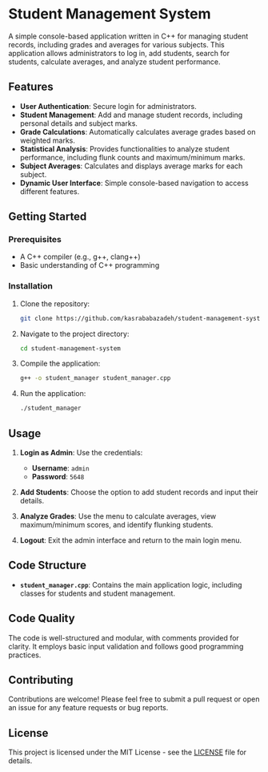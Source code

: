 # Student Management System

A simple console-based application written in C++ for managing student records, including grades and averages for various subjects. This application allows administrators to log in, add students, search for students, calculate averages, and analyze student performance.

## Features

- **User Authentication**: Secure login for administrators.
- **Student Management**: Add and manage student records, including personal details and subject marks.
- **Grade Calculations**: Automatically calculates average grades based on weighted marks.
- **Statistical Analysis**: Provides functionalities to analyze student performance, including flunk counts and maximum/minimum marks.
- **Subject Averages**: Calculates and displays average marks for each subject.
- **Dynamic User Interface**: Simple console-based navigation to access different features.

## Getting Started

### Prerequisites

- A C++ compiler (e.g., g++, clang++)
- Basic understanding of C++ programming

### Installation

1. Clone the repository:

   ```bash
   git clone https://github.com/kasrababazadeh/student-management-system

2. Navigate to the project directory:

   ```bash
   cd student-management-system

3. Compile the application:

   ```bash
   g++ -o student_manager student_manager.cpp

4. Run the application:

   ```bash
   ./student_manager


## Usage

1. **Login as Admin**: Use the credentials:
   - **Username**: `admin`
   - **Password**: `5648`
  
2. **Add Students**: Choose the option to add student records and input their details.

3. **Analyze Grades**: Use the menu to calculate averages, view maximum/minimum scores, and identify flunking students.

4. **Logout**: Exit the admin interface and return to the main login menu.

## Code Structure

- **`student_manager.cpp`**: Contains the main application logic, including classes for students and student management.

## Code Quality

The code is well-structured and modular, with comments provided for clarity. It employs basic input validation and follows good programming practices.

## Contributing

Contributions are welcome! Please feel free to submit a pull request or open an issue for any feature requests or bug reports.

## License

This project is licensed under the MIT License - see the [LICENSE](LICENSE) file for details.
